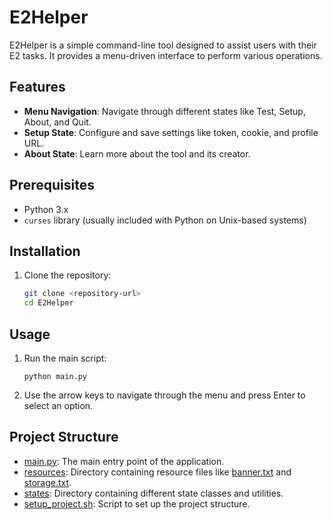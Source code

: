 # E2Helper

E2Helper is a simple command-line tool designed to assist users with their E2 tasks. It provides a menu-driven interface to perform various operations.

## Features

- **Menu Navigation**: Navigate through different states like Test, Setup, About, and Quit.
- **Setup State**: Configure and save settings like token, cookie, and profile URL.
- **About State**: Learn more about the tool and its creator.

## Prerequisites

- Python 3.x
- `curses` library (usually included with Python on Unix-based systems)

## Installation

1. Clone the repository:
    ```sh
    git clone <repository-url>
    cd E2Helper
    ```

## Usage

1. Run the main script:
    ```
    python main.py
    ```

2. Use the arrow keys to navigate through the menu and press Enter to select an option.

## Project Structure

- [main.py](http://_vscodecontentref_/0): The main entry point of the application.
- [resources](http://_vscodecontentref_/1): Directory containing resource files like [banner.txt](http://_vscodecontentref_/2) and [storage.txt](http://_vscodecontentref_/3).
- [states](http://_vscodecontentref_/4): Directory containing different state classes and utilities.
- [setup_project.sh](http://_vscodecontentref_/5): Script to set up the project structure.
